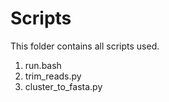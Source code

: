 # Scripts #

This folder contains all scripts used.

1. run.bash
2. trim_reads.py
3. cluster_to_fasta.py
